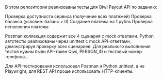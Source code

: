 В этом репозитории реализованы тесты для Qiwi Payout API по заданию:

Проверка доступности сервиса (получение всех платежей)
Проверка баланса (условие: баланс > 0)
Создание платежа на 1 рубль
Проверка исполнения платежа

Postman коллекция содержит все 4 сценария с mock ответами.
Python автотесты реализованы через unittest с mock API-ответами, демонстрируя проверку всех сценариев.
Для реального выполнения тестов нужны были API-токен Qiwi, PERSON_ID и тестовый номер телефона...

Для API-тестирования использовал Postman и Python unittest, а не Playwright, для REST API проще использовать HTTP-клиенты.

